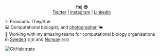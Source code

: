 <p align="center">
  <b>Hej 😊</b><br>
  <a href="https://twitter.com/_nazeefatima">Twitter</a> |
  <a href="https://www.instagram.com/zeeef/">Instagram</a> |
  <a href="https://www.linkedin.com/in/nazeefafatima/">LinkedIn</a><br>
</p>

✨ Pronouns: They/She <br>
💻 Computational biologist, and [photographer](https://www.flickr.com/photos/nazeefafatima) 🌤 <br> 
🌸 Working with my amazing teams for computational biology organisations in [Sweden](https://github.com/RSG-Sweden) 🇸🇪 and [Norway](https://rsg-norway.iscbsc.org) 🇳🇴 <br>

![GitHub stats](https://github-readme-stats.vercel.app/api?username=Nazeeefa&show_icons=true&hide_border=true&theme=radical&count_private=1)
